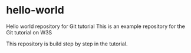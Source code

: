# hello-world
Hello world repository for Git tutorial
This is an example repository for the Git tutorial on W3S

This repository is build step by step in the tutorial.